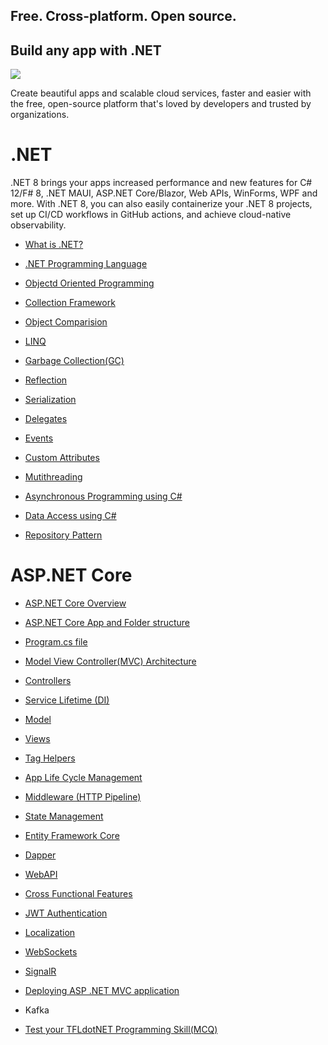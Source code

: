## Free. Cross-platform. Open source.
## Build any app with .NET
<img src="https://devblogs.microsoft.com/dotnet/wp-content/uploads/sites/10/2022/11/dotnet-platform2.png"/>

Create beautiful apps and scalable cloud services, faster and easier with the free, open-source platform that's loved by developers and trusted by organizations.

# .NET
.NET 8 brings your apps increased performance and new features for C# 12/F# 8, .NET MAUI, ASP.NET Core/Blazor, Web APIs, WinForms, WPF and more. With .NET 8, you can also easily containerize your .NET 8 projects, set up CI/CD workflows in GitHub actions, and achieve cloud-native observability.

- <a href="https://github.com/RaviTambade/TFLdotNET/blob/main/notes/cs/dotnet.md">What is .NET?</a>
- <a href="https://github.com/RaviTambade/TFLdotNET/blob/main/notes/cs/CSharpLang.md">.NET Programming Language</a>
- <a href="https://github.com/RaviTambade/TFLdotNET/blob/main/notes/cs/oo.md">Objectd Oriented  Programming</a>
- <a href="https://github.com/RaviTambade/TFLdotNET/blob/main/notes/cs/Collections.md">Collection Framework</a>
- <a href="https://github.com/RaviTambade/TFLdotNET/blob/main/notes/cs/comparingobjects.md">Object Comparision</a>
- <a href="https://github.com/RaviTambade/TFLdotNET/blob/main/notes/cs/LINQ.md">LINQ</a>
- <a href="https://github.com/RaviTambade/TFLdotNET/blob/main/notes/cs/garbagecollection.md">Garbage Collection(GC)</a>
- <a href="https://github.com/RaviTambade/TFLdotNET/blob/main/notes/cs/Reflection.md">Reflection</a>
- <a href="https://github.com/RaviTambade/TFLdotNET/blob/main/notes/cs/Serialization.md">Serialization</a>
- <a href="https://github.com/RaviTambade/TFLdotNET/blob/main/notes/cs/delegate.md">Delegates</a>

- <a href="https://github.com/RaviTambade/TFLdotNET/blob/main/notes/cs/events.md">Events</a>
- <a href="https://github.com/RaviTambade/TFLdotNET/blob/main/notes/cs/Attributes.md">Custom Attributes</a>
- <a href="https://github.com/RaviTambade/TFLdotNET/blob/main/notes/cs/multithreading.md">Mutithreading</a>
- <a href="https://github.com/RaviTambade/TFLdotNET/blob/main/notes/cs/asyncawait.md">Asynchronous Programming using C#</a>
- <a href="https://github.com/RaviTambade/TFLdotNET/blob/main/notes/cs/databasecrud.md">Data Access using C#</a>
- <a href="https://github.com/RaviTambade/TFLdotNET/blob/main/notes/cs/repository.md">Repository Pattern</a>
# ASP.NET  Core
- <a href="https://github.com/RaviTambade/TFLdotNET/blob/main/notes/aspnet/aspnetintro.md">ASP.NET Core Overview </a>
- <a href="https://github.com/RaviTambade/TFLdotNET/blob/main/notes/aspnet/aspnetapp.md">ASP.NET Core App  and Folder structure</a>
- <a href="https://github.com/RaviTambade/TFLdotNET/blob/main/notes/aspnet/Program.md">Program.cs file</a>
- <a href="https://github.com/RaviTambade/TFLdotNET/blob/main/notes/aspnet/mvc.md">Model View Controller(MVC) Architecture</a>
- <a href="https://github.com/RaviTambade/TFLdotNET/blob/main/notes/aspnet/Controllers.md">Controllers</a>
- <a href="https://github.com/RaviTambade/TFLdotNET/blob/main/notes/aspnet/AspnetCoreLifeCycle.md">Service Lifetime (DI)</a>
- <a href="https://github.com/RaviTambade/TFLdotNET/blob/main/notes/aspnet/Models.md">Model</a>
- <a href="https://github.com/RaviTambade/TFLdotNET/blob/main/notes/aspnet/Views.md">Views</a>
- <a href="https://github.com/RaviTambade/TFLdotNET/blob/main/notes/aspnet/taghelper.md">Tag Helpers</a>
- <a href="https://github.com/RaviTambade/TFLdotNET/blob/main/notes/aspnet/AspnetCoreLifeCycle.md">App Life Cycle Management</a>
- <a href="https://github.com/RaviTambade/TFLdotNET/blob/main/notes/aspnet/Middleware.md"> Middleware (HTTP Pipeline)</a>
- <a href="https://github.com/RaviTambade/TFLdotNET/blob/main/notes/aspnet/Statemgmt.md"> State Management</a>
- <a href="https://github.com/RaviTambade/TFLdotNET/blob/main/notes/aspnet/entityframework.md"> Entity Framework Core</a>
- <a href="https://github.com/RaviTambade/TFLdotNET/blob/main/notes/aspnet/dapper.md">Dapper</a>
- <a href="https://github.com/RaviTambade/TFLdotNET/blob/main/notes/aspnet/Webapi.md"> WebAPI</a>
- <a href="https://github.com/RaviTambade/TFLdotNET/blob/main/notes/aspnet/crossfunctional.md"> Cross Functional Features</a>
- <a href="https://github.com/RaviTambade/TFLdotNET/blob/main/notes/aspnet/JWT.md">JWT Authentication</a>
- <a href="https://github.com/RaviTambade/TFLdotNET/blob/main/notes/aspnet/localization.md"> Localization</a>

- <a href="https://github.com/RaviTambade/TFLdotNET/blob/main/notes/aspnet/websockets.md"> WebSockets</a>
- <a href="https://github.com/RaviTambade/TFLdotNET/blob/main/notes/aspnet/signalR.md"> SignalR</a>
- <a href="https://github.com/RaviTambade/TFLdotNET/blob/main/notes/aspnet/deploywebapp.md"> Deploying ASP .NET MVC application</a>
 
- Kafka
- <a href="https://github.com/RaviTambade/TFLdotNET/blob/main/notes/aspnet/mcq.md">Test your TFLdotNET Programming Skill(MCQ)</a>
